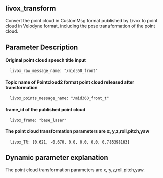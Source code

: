 ## livox_transform
Convert the point cloud in CustomMsg format published by Livox to point cloud in Velodyne format, including the pose transformation of the point cloud.
## Parameter Description
   #### Original point cloud speech title input
      livox_raw_message_name: "/mid360_front"
   #### Topic name of Pointcloud2 format point cloud released after transformation
      livox_points_message_name: "/mid360_front_t"
   #### frame_id of the published point cloud
      livox_frame: "base_laser"
   #### The point cloud transformation parameters are x, y,z,roll,pitch,yaw
      livox_TR: [0.621, -0.670, 0.0, 0.0, 0.0, 0.785398163]
## Dynamic parameter explanation
   The point cloud transformation parameters are x, y,z,roll,pitch,yaw.



